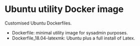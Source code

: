 Ubuntu utility Docker image
===========================

Customised Ubuntu Dockerfiles.

* Dockerfile: minimal utility image for sysadmin purposes.
* Dockerfile_18.04-latexmk: Ubuntu plus a full install of Latex.
